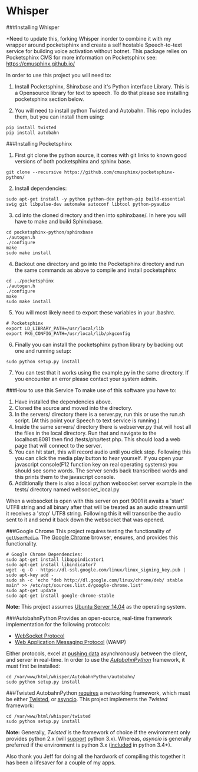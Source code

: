 Whisper
=======

###Installing Whisper

*Need to update this, forking Whisper inorder to combine it with my wrapper around pocketsphinx and create a self hostable Speech-to-text service for building voice activation without botnet. This package relies on Pocketsphinx CMS for more information on Pocketsphinx see: https://cmusphinx.github.io/

In order to use this project you will need to:
1. Install Pocketsphinx, Shinxbase and it's Python interface Library. This is a Opensource library for text to speech. To do that please see installing pocketsphinx section below.

2. You will need to install python Twisted and Autobahn. This repo includes them, but you can install them using:
```
pip install twisted
pip install autobahn
```

###Installing Pocketsphinx 
1. First git clone the python source, it comes with git links to known good versions of both pocketsphinx and sphinx base.
```
git clone --recursive https://github.com/cmusphinx/pocketsphinx-python/
```
2. Install dependencies:
```
sudo apt-get install -y python python-dev python-pip build-essential swig git libpulse-dev automake autoconf libtool python-pyaudio
```
3. cd into the cloned directory and then into sphinxbase/. In here you will have to make and build Sphinxbase.
```
cd pocketsphinx-python/sphinxbase
./autogen.h
./configure
make
sudo make install
```
4. Backout one directory and go into the Pocketsphinx directory and run the same commands as above to compile and install pocketsphinx
```
cd ../pocketsphinx
./autogen.h
./configure
make
sudo make install 
```
5. You will most likely need to export these variables in your .bashrc.
```
# Pocketsphinx
export LD_LIBRARY_PATH=/usr/local/lib
export PKG_CONFIG_PATH=/usr/local/lib/pkgconfig
```
6. Finally you can install the pocketsphinx python library by backing out one and running setup:
```
sudo python setup.py install
```
7. You can test that it works using the example.py in the same directory. If you encounter an error please contact your system admin.


###How to use this Service
To make use of this software you have to:
1. Have installed the dependencies above.
2. Cloned the source and moved into the directory.
3. In the servers/ directory there is a server.py, run this or use the run.sh script.
    (At this point your Speech to text service is running.)
4. Inside the same servers/ directory there is webserver.py that will host all the files in the local directory. Run that and navigate to the localhost:8081 then find /tests/php/test.php. This should load a web page that will connect to the server.
5. You can hit start, this will record audio until you click stop. Following this you can click the media play button to hear yourself. If you open your javascript console(F12 function key on real operating systems) you should see some words. The server sends back transcribed words and this prints them to the javascript console.
6. Additionally there is also a local python websocket server example in the tests/ directory named websocket_local.py

When a websocket is open with this server on port 9001 it awaits a 'start' UTF8 string and all binary after that will be treated as an audio stream until it receives a 'stop' UTF8 string. Following this it will transcribe the audio sent to it and send it back down the websocket that was opened. 


###Google Chrome
This project requires testing the functionality of [`getUserMedia`](https://developer.mozilla.org/en-US/docs/Web/API/Navigator.getUserMedia).  The [Google Chrome](https://www.google.com/intl/en_us/chrome/browser/) browser, ensures, and provides this functionality.

```
# Google Chrome Dependencies:
sudo apt-get install libappindicator1
sudo apt-get install libindicator7
wget -q -O - https://dl-ssl.google.com/linux/linux_signing_key.pub | sudo apt-key add -
sudo sh -c 'echo "deb http://dl.google.com/linux/chrome/deb/ stable main" >> /etc/apt/sources.list.d/google-chrome.list'
sudo apt-get update
sudo apt-get install google-chrome-stable
```

**Note:** This project assumes [Ubuntu Server 14.04](http://www.ubuntu.com/download/server) as the operating system.


###AutobahnPython
Provides an open-source, real-time framework implementation for the following protocols:

- [WebSocket Protocol](http://tools.ietf.org/html/rfc6455)
- [Web Application Messaging Protocol](http://wamp.ws/) (WAMP)

Either protocols, excel at [pushing data](http://autobahn.ws/python/#what-can-i-do-with-this-stuff) asynchronously between the client, and server in real-time.  In order to use the [*AutobahnPython*](https://github.com/tavendo/AutobahnPython) framework, it must first be installed:

```
cd /var/www/html/whisper/AutobahnPython/autobahn/
sudo python setup.py install
```

###Twisted
AutobahnPython [requires](http://autobahn.ws/python/installation.html#requirements) a networking framework, which must be either [Twisted](https://github.com/twisted/twisted), or [asyncio](https://docs.python.org/3.4/library/asyncio.html).  This project implements the *Twisted* framework:

```
cd /var/www/html/whisper/twisted
sudo python setup.py install
```

**Note:** Generally, *Twisted* is the framework of choice if the environment only provides python 2.x (will [support](http://twistedmatrix.com/trac/milestone/Python-3.x) python 3.x).  Whereas, *asyncio* is generally preferred if the environment is python 3.x ([included](https://docs.python.org/3/whatsnew/3.4.html) in python 3.4+).

Also thank you Jeff for doing all the hardwork of compiling this together it has been a lifesaver for a couple of my apps. 
